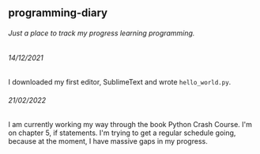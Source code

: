 ## programming-diary
###### Just a place to track my progress learning programming. 

###### 14/12/2021
I downloaded my first editor, SublimeText and wrote `hello_world.py`.

###### 21/02/2022
I am currently working my way through the book Python Crash Course. I'm on chapter 5, if statements. I'm trying to get a regular schedule going, because at the moment, I have massive gaps in my progress.
